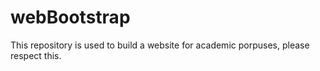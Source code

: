 # webBootstrap

This repository is used to build a website for academic porpuses, please respect this.
